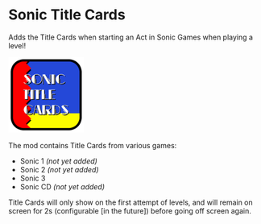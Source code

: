 # Sonic Title Cards

Adds the Title Cards when starting an Act in Sonic Games when playing a level!

<img src="logo.png" width="150" alt="the mod's logo" />

The mod contains Title Cards from various games:

- Sonic 1 *(not yet added)*
- Sonic 2 *(not yet added)*
- Sonic 3
- Sonic CD *(not yet added)*

Title Cards will only show on the first attempt of levels, and will remain on screen for 2s (configurable [in the future]) before going off screen again.